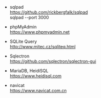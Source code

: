 * sqlpad  
https://github.com/rickbergfalk/sqlpad  
sqlpad --port 3000  

* phpMyAdmin  
https://www.phpmyadmin.net  

* SQLite Query  
http://www.mitec.cz/sqliteq.html  

* Sqlectron  
https://github.com/sqlectron/sqlectron-gui  

* MariaDB, HeidiSQL  
https://www.heidisql.com  

* navicat  
https://www.navicat.com.cn  

